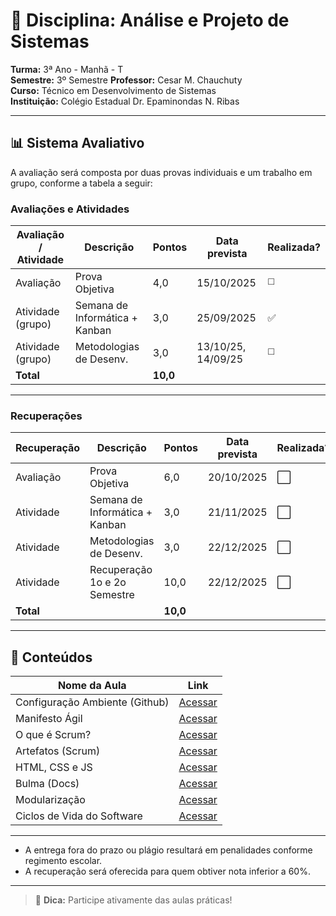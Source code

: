 # 📘 Disciplina: Análise e Projeto de Sistemas

**Turma:** 3ª Ano - Manhã - T  
**Semestre:** 3º Semestre
**Professor:** Cesar M. Chauchuty  
**Curso:** Técnico em Desenvolvimento de Sistemas  
**Instituição:** Colégio Estadual Dr. Epaminondas N. Ribas

---

## 📊 Sistema Avaliativo

A avaliação será composta por duas provas individuais e um trabalho em grupo, conforme a tabela a seguir:

### Avaliações e Atividades

| Avaliação / Atividade     | Descrição                        | Pontos   | Data prevista                     | Realizada?  |
|---------------------------|----------------------------------|----------|-----------------------------------|-------------|
| Avaliação                 | Prova Objetiva                   | 4,0      | 15/10/2025                        | ◻️          |
| Atividade (grupo)         | Semana de Informática + Kanban   | 3,0      | 25/09/2025                        | ✅          |
| Atividade (grupo)         | Metodologias de Desenv.          | 3,0      | 13/10/25, 14/09/25                | ◻️          |
| **Total**                 |                                  | **10,0** |                                   |             |

---

### Recuperações

| Recuperação               | Descrição                      | Pontos   | Data prevista | Realizada? |
|---------------------------|--------------------------------|----------|----------------|-----------|
| Avaliação                 | Prova Objetiva                 | 6,0      | 20/10/2025     | ⬜        |
| Atividade                 | Semana de Informática + Kanban | 3,0      | 21/11/2025     | ⬜        |
| Atividade                 | Metodologias de Desenv.        | 3,0      | 22/12/2025     | ⬜        |
| Atividade                 | Recuperação 1o e 2o Semestre   | 10,0     | 22/12/2025     | ⬜        |
| **Total**                 |                                | **10,0** |                |           |

---

## 🧪 Conteúdos

| Nome da Aula                   | Link                                                            |
|--------------------------------|-----------------------------------------------------------------|
| Configuração Ambiente (Github) | [Acessar](https://docs.github.com/pt/issues/planning-and-tracking-with-projects/creating-projects/creating-a-project) |
| Manifesto Ágil                 | [Acessar](https://agilemanifesto.org/iso/ptbr/manifesto.html) |
| O que é Scrum?                 | [Acessar](https://aws.amazon.com/pt/what-is/scrum/) |
| Artefatos (Scrum)              | [Acessar](https://aws.amazon.com/pt/what-is/scrum/#seo-faq-pairs#what-are-scrum-artifacts) |
| HTML, CSS e JS                 | [Acessar](https://www.alura.com.br/artigos/html-css-e-js-definicoes) |
| Bulma (Docs)                   | [Acessar](https://bulma.io/documentation/) |
| Modularização                  | [Acessar](https://gabrieluizramos.com.br/modulos-em-javascript) |
| Ciclos de Vida do Software     | [Acessar](https://www.devmedia.com.br/ciclos-de-vida-do-software/21099) |

---

- A entrega fora do prazo ou plágio resultará em penalidades conforme regimento escolar.
- A recuperação será oferecida para quem obtiver nota inferior a 60%.

---

> 📱 **Dica:** Participe ativamente das aulas práticas!
